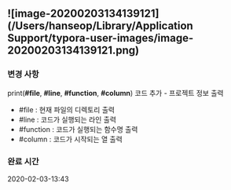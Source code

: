 ## ![image-20200203134139121](/Users/hanseop/Library/Application Support/typora-user-images/image-20200203134139121.png)

### 변경 사항

print(**#file**, **#line**, **#function**, **#column**) 코드 추가 - 프로젝트 정보 출력

* #file : 현재 파일의 디렉토리 출력
* #line : 코드가 실행되는 라인 출력
* #function : 코드가 실행되는 함수명 출력
* #column : 코드가 시작되는 열 출력

### 완료 시간

2020-02-03-13:43